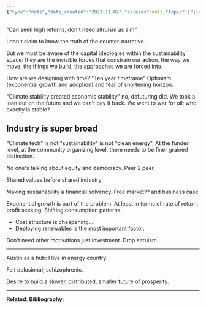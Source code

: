 ```yaml
---
{"type":"note","date_created":"2023-11-02","aliases":null,"topic":["[[climate tech]]","[[futures]]","[[finance]]"],"summary":null,"url":null,"layout":null,"banner":null,"dg-publish":true,"tags":["seedling"],"permalink":"/100-notes/climate-tech-and-capital-frames-and-reframes/","dgPassFrontmatter":true,"created":"2023-11-02T10:50:51.000-05:00","updated":"2023-11-02T17:15:19.864-05:00"}
---
```




"Can seek high returns, don't need altruism as aim"

I don't claim to know the truth of the counter-narrative. 

But we must be aware of the capital ideologies within the sustainability space: they are the invisible forces that constrain our action, the way we move, the things we build, the approaches we are forced into. 

How are we designing with time?
"Ten year timeframe"
Optimism (exponential growth and adoption) and fear of shortening horizon.

"Climate stability created economic stability" no, defuturing did. We took a loan out on the future and we can't pay it back. We went to war for oil; who exactly is stable?

## Industry is super broad
"Climate tech" is not "sustainability" is not "clean energy". At the funder level, at the community organizing level, there needs to be finer grained distinction. 


No one's talking about equity and democracy. Peer 2 peer. 

Shared values before shared industry



Making sustainability a financial solvency. 
Free market?? and business case 

Exponential growth is part of the problem. At least in terms of rate of return, profit seeking. Shifting consumption patterns. 
- Cost structure is cheapening...
- Deploying renewables is the most important factor. 

Don't need other motivations just investment. Drop altruism. 

---

Austin as a hub: I live in energy country. 

Felt delusional; schizophrenic. 

Desire to build a slower, distributed, smaller future of prosperity.

---
**Related**:
**Bibliography**: